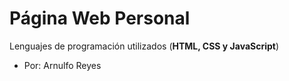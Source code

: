 # Página Web Personal

 Lenguajes de programación utilizados (**HTML, CSS y JavaScript**)

 - Por: Arnulfo Reyes
